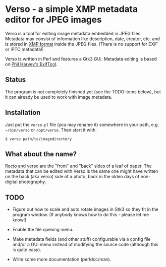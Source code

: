 # Verso - a simple XMP metadata editor for JPEG images

Verso is a tool for editing image metadata embedded in JPEG files. Metadata
may consist of information like description, date, creator, etc. and is stored
in [XMP format](https://en.wikipedia.org/wiki/Extensible_Metadata_Platform)
inside the JPEG files. (There is no support for EXIF or IPTC metadata!)

Verso is written in Perl and features a Gtk3 GUI. Metadata editing is based on
[Phil Harvey's ExifTool](http://www.sno.phy.queensu.ca/~phil/exiftool/).

## Status

The program is not completely finished yet (see the TODO items below), but it
can already be used to work with image metadata.

## Installation

Just put the `verso.pl` file (you may rename it) somewhere in your path, e.g.
`~/bin/verso` or `/opt/verso`. Then start it with:

    $ verso path/to/imagedirectory

## What about the name?

[Recto and verso](https://en.wikipedia.org/wiki/Recto_and_verso) are the
"front" and "back" sides of a leaf of paper. The metadata that can be edited
with Verso is the same one might have written on the back (aka verso) side of
a photo, back in the olden days of non-digital photography.

## TODO

* Figure out how to scale and auto rotate images in Gtk3 so they fit in the
  program window. (If anybody knows how to do this - please let me know!)

* Enable the file opening menu.

* Make metadata fields (and other stuff) configurable via a config file and/or
  a GUI menu instead of modifying the source code (although this is quite
  easy).

* Write some more documentation (perldoc/man).
